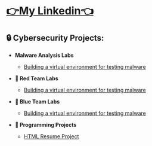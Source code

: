 <h1><a href="https://www.linkedin.com/in/malachi-rewane/">👉My Linkedin👈</a></h1>

<h2>🔒 Cybersecurity Projects:</h2>

- <b>Malware Analysis Labs</b>
  - [Building a virtual environment for testing malware](https://github.com/MalachiSec/Malware_Analysis_VE_Lab)

- <b>🔴 Red Team Labs</b>
  - [Building a virtual environment for testing malware](https://github.com/MalachiSec/Malware_Analysis_VE_Lab)

- <b>🔵 Blue Team Labs</b>
  - [Building a virtual environment for testing malware](https://github.com/MalachiSec/Malware_Analysis_VE_Lab)

- <b>🔧 Programming Projects</b>
  - [HTML Resume Project](https://github.com/MalachiSec/Resume)
